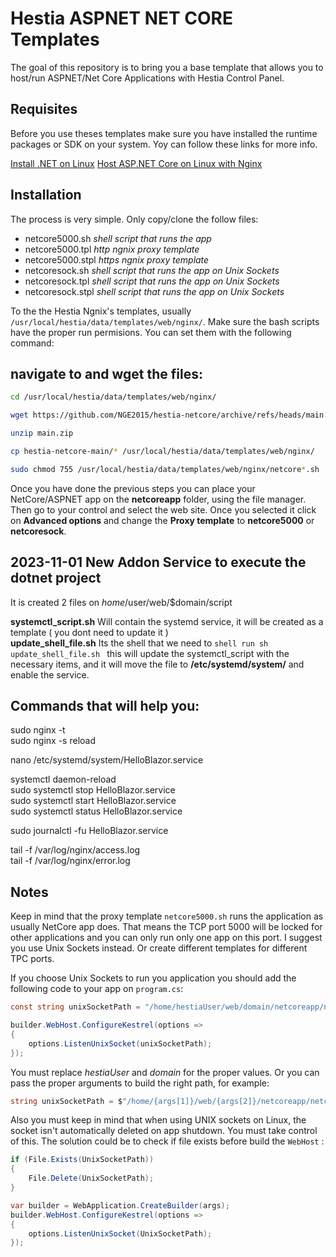 # Hestia ASPNET NET CORE Templates
The goal of this repository is to bring you a base template that allows you to host/run ASPNET/Net Core Applications with Hestia Control Panel.

## Requisites
Before you use theses templates make sure you have installed the runtime packages or SDK on your system. Yoy can follow these links for more info.

[Install .NET on Linux](https://learn.microsoft.com/en-us/dotnet/core/install/linux)
[Host ASP.NET Core on Linux with Nginx](https://learn.microsoft.com/en-us/aspnet/core/host-and-deploy/linux-nginx?view=aspnetcore-7.0&tabs=linux-ubuntu)

## Installation
The process is very simple. Only copy/clone the follow files:
* netcore5000.sh *shell script that runs the app*
* netcore5000.tpl *http ngnix proxy template*
* netcore5000.stpl *https ngnix proxy template*
* netcoresock.sh *shell script that runs the app on Unix Sockets*
* netcoresock.tpl *shell script that runs the app on Unix Sockets*
* netcoresock.stpl *shell script that runs the app on Unix Sockets*

To the the Hestia Ngnix's templates, usually `/usr/local/hestia/data/templates/web/nginx/`. Make sure the bash scripts have the proper run permisions. You can set them with the following command:
## navigate to and wget the files:
```bash
cd /usr/local/hestia/data/templates/web/nginx/

wget https://github.com/NGE2015/hestia-netcore/archive/refs/heads/main.zip

unzip main.zip

cp hestia-netcore-main/* /usr/local/hestia/data/templates/web/nginx/

sudo chmod 755 /usr/local/hestia/data/templates/web/nginx/netcore*.sh
```

Once you have done the previous steps you can place your NetCore/ASPNET app on the **netcoreapp** folder, using the file manager. Then go to your control and select the web site. Once you selected it click on **Advanced options** and change the **Proxy template** to **netcore5000** or **netcoresock**.

## 2023-11-01 New Addon  Service to execute the dotnet project
It is created 2 files on $home/$user/web/$domain/script

**systemctl_script.sh** Will contain the systemd service, it will be created as a template ( you dont need to update it )<br />
**update_shell_file.sh** Its the shell that we need to ```shell run sh update_shell_file.sh ``` this will update the systemctl_script with the necessary items, and it will move the file to **/etc/systemd/system/** and enable the service.


## Commands that will help you:
sudo nginx -t<br />
sudo nginx -s reload<br />

nano /etc/systemd/system/HelloBlazor.service<br />

systemctl daemon-reload<br />
sudo systemctl stop HelloBlazor.service<br />
sudo systemctl start HelloBlazor.service<br />
sudo systemctl status HelloBlazor.service<br />

sudo journalctl -fu HelloBlazor.service<br />

tail -f /var/log/nginx/access.log<br />
tail -f /var/log/nginx/error.log<br />

## Notes
Keep in mind that the proxy template `netcore5000.sh` runs the application as usually NetCore app does. That means the TCP port 5000 will be locked for other applications and you can only run only one app on this port. I suggest you use Unix Sockets instead. Or create different templates for different TPC ports.

If you choose Unix Sockets to run you application you should add the following code to your app on `program.cs`:

```c#
const string unixSocketPath = "/home/hestiaUser/web/domain/netcoreapp/netcore.sock";

builder.WebHost.ConfigureKestrel(options =>
{
    options.ListenUnixSocket(unixSocketPath);
});
```
You must replace *hestiaUser* and *domain* for the proper values. Or you can pass the proper arguments to build the right path, for example:

```c#
string unixSocketPath = $"/home/{args[1]}/web/{args[2]}/netcoreapp/netcore.sock";
```

Also you must keep in mind that when using UNIX sockets on Linux, the socket isn't automatically deleted on app shutdown. You must take control of this. The solution could be to check if file exists before build the `WebHost` :

```c#
if (File.Exists(UnixSocketPath))
{
    File.Delete(UnixSocketPath);
}

var builder = WebApplication.CreateBuilder(args);
builder.WebHost.ConfigureKestrel(options =>
{
    options.ListenUnixSocket(UnixSocketPath);
});
```




